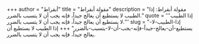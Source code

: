 +++
author = "أبقراط"
title = "مقولة أبقراط"
description = "مقولة أبقراط: إذا الطبيب لا يستطيع أن يعالج جيداً، فإنه يجب أن لا يتسبب بالضرر."
quote = '''إذا الطبيب لا يستطيع أن يعالج جيداً، فإنه يجب أن لا يتسبب بالضرر.'''
slug = "إذا-الطبيب-لا-يستطيع-أن-يعالج-جيداً-فإنه-يجب-أن-لا-يتسبب-بالضرر"
+++
إذا الطبيب لا يستطيع أن يعالج جيداً، فإنه يجب أن لا يتسبب بالضرر.
